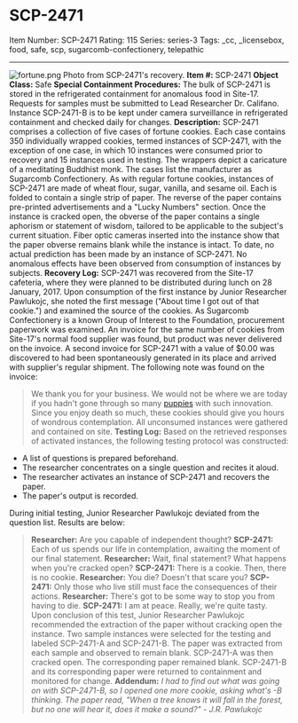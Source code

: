 # SCP-2471
Item Number: SCP-2471
Rating: 115
Series: series-3
Tags: _cc, _licensebox, food, safe, scp, sugarcomb-confectionery, telepathic

---

![fortune.png](https://scp-wiki.wdfiles.com/local--files/scp-2471/fortune.png)
Photo from SCP-2471's recovery.
**Item #:** SCP-2471
**Object Class:** Safe
**Special Containment Procedures:** The bulk of SCP-2471 is stored in the refrigerated containment for anomalous food in Site-17. Requests for samples must be submitted to Lead Researcher Dr. Califano.
Instance SCP-2471-B is to be kept under camera surveillance in refrigerated containment and checked daily for changes.
**Description:** SCP-2471 comprises a collection of five cases of fortune cookies. Each case contains 350 individually wrapped cookies, termed instances of SCP-2471, with the exception of one case, in which 10 instances were consumed prior to recovery and 15 instances used in testing. The wrappers depict a caricature of a meditating Buddhist monk. The cases list the manufacturer as Sugarcomb Confectionery.
As with regular fortune cookies, instances of SCP-2471 are made of wheat flour, sugar, vanilla, and sesame oil. Each is folded to contain a single strip of paper. The reverse of the paper contains pre-printed advertisements and a "Lucky Numbers" section. Once the instance is cracked open, the obverse of the paper contains a single aphorism or statement of wisdom, tailored to be applicable to the subject's current situation. Fiber optic cameras inserted into the instance show that the paper obverse remains blank while the instance is intact. To date, no actual prediction has been made by an instance of SCP-2471.
No anomalous effects have been observed from consumption of instances by subjects.
**Recovery Log:** SCP-2471 was recovered from the Site-17 cafeteria, where they were planned to be distributed during lunch on 28 January, 2017. Upon consumption of the first instance by Junior Researcher Pawlukojc, she noted the first message ("About time I got out of that cookie.") and examined the source of the cookies. As Sugarcomb Confectionery is a known Group of Interest to the Foundation, procurement paperwork was examined. An invoice for the same number of cookies from Site-17's normal food supplier was found, but product was never delivered on the invoice. A second invoice for SCP-2471 with a value of $0.00 was discovered to had been spontaneously generated in its place and arrived with supplier's regular shipment. The following note was found on the invoice:
> We thank you for your business. We would not be where we are today if you hadn't gone through so many [puppies](/scp-1459) with such innovation. Since you enjoy death so much, these cookies should give you hours of wondrous contemplation.
All unconsumed instances were gathered and contained on site.
**Testing Log:**
Based on the retrieved responses of activated instances, the following testing protocol was constructed:
  * A list of questions is prepared beforehand.
  * The researcher concentrates on a single question and recites it aloud.
  * The researcher activates an instance of SCP-2471 and recovers the paper.
  * The paper's output is recorded.

During initial testing, Junior Researcher Pawlukojc deviated from the question list. Results are below:
> **Researcher:** Are you capable of independent thought?
> **SCP-2471:** Each of us spends our life in contemplation, awaiting the moment of our final statement.
> **Researcher:** Wait, final statement? What happens when you're cracked open?
> **SCP-2471:** There is a cookie. Then, there is no cookie.
> **Researcher:** You die? Doesn't that scare you?
> **SCP-2471:** Only those who live still must face the consequences of their actions.
> **Researcher:** There's got to be some way to stop you from having to die.
> **SCP-2471:** I am at peace. Really, we're quite tasty.
Upon conclusion of this test, Junior Researcher Pawlukojc recommended the extraction of the paper without cracking open the instance. Two sample instances were selected for the testing and labeled SCP-2471-A and SCP-2471-B. The paper was extracted from each sample and observed to remain blank. SCP-2471-A was then cracked open. The corresponding paper remained blank. SCP-2471-B and its corresponding paper were returned to containment and monitored for change.
**Addendum:** _I had to find out what was going on with SCP-2471-B, so I opened one more cookie, asking what's -B thinking. The paper read, "When a tree knows it will fall in the forest, but no one will hear it, does it make a sound?" - J.R. Pawlukojc_